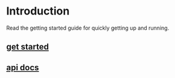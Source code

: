 # Introduction

Read the getting started guide for quickly getting up and running.

## [get started](/guide/gettingstarted.html)

## <a href="/mywebsite2/api/" target="_blank">api docs</a>
